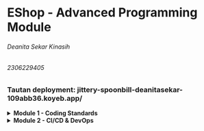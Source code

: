 # EShop - Advanced Programming Module
###### Deanita Sekar Kinasih
###### 2306229405

### Tautan deployment: jittery-spoonbill-deanitasekar-109abb36.koyeb.app/ 

<details>
<summary><b>Module 1 - Coding Standards</b></summary>

### Reflection 1

**You already implemented two new features using Spring Boot. Check again your source code and evaluate the coding standards that you have learned in this module. Write clean code principles and secure coding practices that have been applied to your code.  If you find any mistake in your source code, please explain how to improve your code. Please write your reflection inside the repository's README.md file.**

Pada module kali ini, saya sudah menerapkan clean code principles dengan aturan penamaan mudah dipahami, seperti `ProductController` dan `ProductService`, yang menggambarkan fungsionalitas komponen. Saya juga menerapkan small functions, dimana setiap method seperti `createProduct` memiliki fungsionalitas yang spesifik. Dalam separation of concerns, saya memisahkan kode ke dalam beberapa lapisan untuk membuat arsitektur aplikasi tersusun rapi, yaitu `controllers`, `services`, `repositories`, dan `models`. Saya juga telah menerapkan penulisan kode yang konsisten dengan indentasi tepat dan mengikuti konvensi penamaan Java sehingga kode dapat dibaca dengan baik.

Selain itu, saya juga menerapkan secure coding practices dengan validasi eksplisit menggunakan anotasi seperti `@NotNull` dan `@Size` untuk memastikan kriteria data. Prnggunaan ArrayList cenderung aman untuk menghindari SQL Injection dan pertimbangan penggunaan parameterized queries atau ORM.

Pada awalnya, saya sempat melakukan kesalahan dengan penulisan kode yang kurang to-the point dan menambahkan beberapa comment. Setelah mempelajari lebih lanjut mengenai clean coding principles (comments do not make up for bad code), saya memutuskan untuk menulis ulang kode tersebut agar tidak memberikan comment. Berdasarkan kesalahan yang saya lakukan, saya mendapatkan lebih banyak ilmu mengenai clean codes principles dan secure coding practices.

### Reflection 2
**1. After writing the unit test, how do you feel? How many unit tests should be made in a class? How to make sure that our unit tests are enough to verify our program? It would be good if you learned about code coverage. Code coverage is a metric that can help you understand how much of your source is tested. If you have 100% code coverage, does that mean your code has no bugs or errors?**

Membuat unit test merupakan pengalaman yang menantang sekaligus memberikan kepuasan tersendiri bagi saya. Pada awalnya, terasa membingungkan untuk menulis test keseluruhan kode, terutama pada bagian kode yang cukup kompleks. Namun, setelah selesai membuat unit test, saya merasa kode saya cukup aman karena memastikan kode untuk berjalan sesuai dengan fungsionalitasnya. 

Jumlah unit test yang diperlukan dalam satu class bergantung dengan kompleksitas class yang diuji. Tidak ada jumlah yang pasti, tetapi terdapat beberapa cakupan pengujian, yaitu, setiap method dalam class, boundary conditions dan kasus-kasus khusus, penanganan error, serta percabangan dan kondisional. Fokus dari unit test harus mencapai cakupan yang tinggi sambil memastikan test yang menyeluruh.

Terdapat berbagai cara untuk memastikan unit test cukup untuk memverifikasi program, yaitu melakukan boundary testing, menguji hasil terhadap error, serta menggunakan test-driven development jika memungkinkan

100% code coverage bukan berarti tidak ada bug, melainkan berarti semua baris kode telah dieksekusi oleh test setidaknya sekali. Code coverage hanya memastikan pengujian kdoe, tetapi tidak menyatakan kualitas test tersebut. Dapat disimpulkan bahwa code coverage 100% menyatakan bahwa kode telah diuji dengan baik dari segi eksekusi, tetapi belum tentu menyatakan bahwa kode bebas dari bug. 


**2. Suppose that after writing the CreateProductFunctionalTest.java along with the corresponding test case, you were asked to create another functional test suite that verifies the number of items in the product list. You decided to create a new Java class similar to the prior functional test suites with the same setup procedures and instance variables. What do you think about the cleanliness of the code of the new functional test suite? Will the new code reduce the code quality? Identify the potential clean code issues, explain the reasons, and suggest possible improvements to make the code cleaner!**

Ketika membuat test functional test untuk memastikan jumlah item dalam daftar produk setelah membuat CreateProductFunctionalTest, masalah utama yang muncul adalah redundasi. Meskipun fungsi test tidak memiliki pengaruh yang signifikan, prosedur setup dan variable instance yang sama berpotensi melanggar clean code principles. Terdapat beberapa potensi clean code issues, yaitu:

- Duplication of test setup

  Setup kedua test case hampir identik menyebabkan duplikasi kode dan meningkatkan kompleksitas maintenance. 
- Pelanggaran prinsip DRY (Don't Repeat Yourself)

  Pengulangan setup, variabel instance, atau test case dapat meningkatkan risiko kesalahan saat melakukan perubahan
- Test fragility

  Kode setup yang terduplikasi menyebabkan perubahan pada infrastruktur test harus direplikasi di setiap class sehingga dapat menimbulkan kesalahan

Untuk menjaga clean codes, sebaiknya menghindari duplikasi dengan ekstrasi logika, menggunakan parameterized test, dan mengelompokkan test. Dengan menerapkan ini, kode akan lebih mudah dibaca, lebih efisien, dan lebih mudah dilakukan maintenance. 
</details>

<details>
<summary><b>Module 2 - CI/CD & DevOps</b></summary>
  
Tautan 
**You have implemented a CI/CD process that automatically runs the test suites, analyzes code quality, and deploys to a PaaS. Try to answer the following questions in order to reflect on your attempt completing the tutorial and exercise.**

**1. List the code quality issue(s) that you fixed during the exercise and explain your strategy on fixing them.**

- Menghapus unnecessary modifier public

Pada interface `ProductService`, semua method dideklarasikan dengan modifier public. Seharusnya, semua method dalam interface secara default bersifat public. Oleh karena itu, saya menghapus modifier tersebut agar tidak bersifat redundant.
```java
public interface ProductService {
    Product create(Product product);
    List<Product> findAll();
    Product getProductById(String productId);
    void edit(String productId, Product selectedProduct);
    void delete(String productId);
}
```

- Menghapus unnecessary semicolon
  
Pada ProductRepository, saya melakukan kesalahan dengan menuliskan dua semicolon dalam satu line. Untuk menjaga prinsip clean code, saya menghapus salah satu semicolon pada line tersebut.
```java
private List<Product> productData = new ArrayList<>();
```

- Mengganti unused import dengan spesific import
  
Pada HomeController dan ProductController, saya menggunakan `import org.springframework.web.bind.annotation.*` yang berpotensi menggunakan lebih banyak memori. Untuk menghindari itu, saya mengganti import tersebut dengan import yang lebih spesifik.
```java
import org.springframework.web.bind.annotation.RequestMapping;
import org.springframework.web.bind.annotation.GetMapping;
```
```java
import org.springframework.web.bind.annotation.RequestMapping;
import org.springframework.web.bind.annotation.GetMapping;
import org.springframework.web.bind.annotation.PostMapping;
import org.springframework.web.bind.annotation.ModelAttribute;
import org.springframework.web.bind.annotation.PathVariable;
```

2. Look at your CI/CD workflows (GitHub)/pipelines (GitLab). Do you think the current implementation has met the definition of Continuous Integration and Continuous Deployment? Explain the reasons (minimum 3 sentences)!

Menurut saya, implementasi yang saya lakukan sudah memenuhi definisi Continuous Integration dan Continuous Deployment secara komprehensif. Dari segi CI, saya telah melakukan integrasi dengan berbagai workflow yaitu `ci.yml`, `scorecard.yml`, dan `pmd.yml`. Setiap kali terjadi perubahan kode, GitHub Actions secara otomatis menjalankan test untuk melakukan verifikasi fungsionalitas dan code quality. Dalam aspek CD, deployment menggunakan Koyeb memungkinakn setiap perubahan kode untuk diterapkan secara langsung tanpa intervensi manual. Apabila terjadi kesalahan, sistem akan memberikan umpan balik secara cepat sehingga kode dapat diperbaiki sebelum deployment. Dengan demikian, seluruh proses dari integrasi hingga deployment berjalan secara otomatis dan terstandardisasi, meningkatkan efisiensi pengembangan, meminimalkan bug, serta mengoptimalkan kode.

</details>
